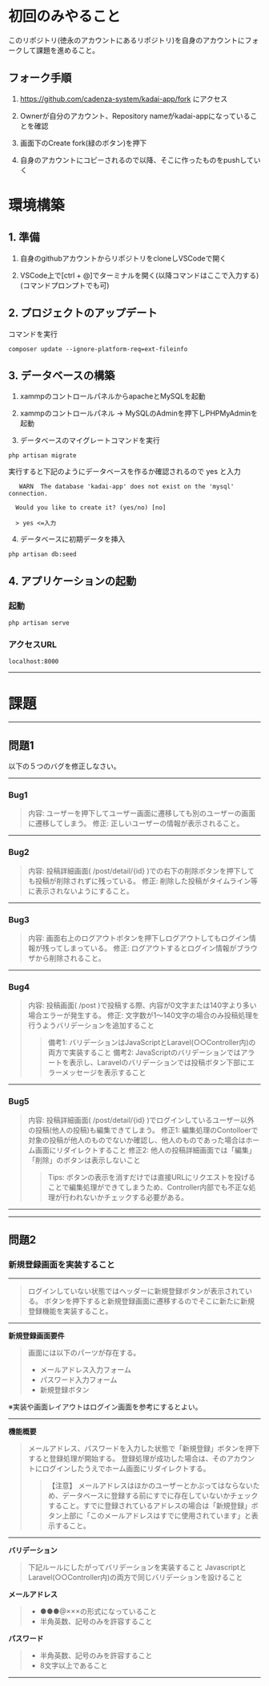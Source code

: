 <h1>初回のみやること</h1>

このリポジトリ(徳永のアカウントにあるリポジトリ)を自身のアカウントにフォークして課題を進めること。

<h2>フォーク手順</h2>

1. https://github.com/cadenza-system/kadai-app/fork にアクセス

1. Ownerが自分のアカウント、Repository nameがkadai-appになっていることを確認

1. 画面下のCreate fork(緑のボタン)を押下

1. 自身のアカウントにコピーされるので以降、そこに作ったものをpushしていく


<h1>環境構築</h1>

<h2>1. 準備</h2>

1. 自身のgithubアカウントからリポジトリをcloneしVSCodeで開く

1. VSCode上で[ctrl + @]でターミナルを開く(以降コマンドはここで入力する)(コマンドプロンプトでも可)

<h2>2. プロジェクトのアップデート</h2>

コマンドを実行

```composer update --ignore-platform-req=ext-fileinfo ```

<h2>3. データベースの構築</h2>

1. xammpのコントロールパネルからapacheとMySQLを起動

1. xammpのコントロールパネル -> MySQLのAdminを押下しPHPMyAdminを起動

1. データベースのマイグレートコマンドを実行

```
php artisan migrate
```

実行すると下記のようにデータベースを作るか確認されるので yes と入力

```
   WARN  The database 'kadai-app' does not exist on the 'mysql' connection.

  Would you like to create it? (yes/no) [no]

  > yes <=入力
  ```

  4. データベースに初期データを挿入
  ```
  php artisan db:seed
  ```

<h2>4. アプリケーションの起動</h2>

<h3>起動</h3>

```
php artisan serve
```

<h3>アクセスURL</h3>

```
localhost:8000
```

- - -

<h1>課題</h1>

- - -

<h2>問題1</h2>

以下の５つのバグを修正しなさい。

- - -

<h3>Bug1</h3>

>内容: ユーザーを押下してユーザー画面に遷移しても別のユーザーの画面に遷移してしまう。
修正: 正しいユーザーの情報が表示されること。

- - -

<h3>Bug2</h3>

>内容: 投稿詳細画面( /post/detail/{id} )での右下の削除ボタンを押下しても投稿が削除されずに残っている。
修正: 削除した投稿がタイムライン等に表示されないようにすること。

- - -

<h3>Bug3</h3>


>内容: 画面右上のログアウトボタンを押下しログアウトしてもログイン情報が残ってしまっている。
修正: ログアウトするとログイン情報がブラウザから削除されること。

- - -

<h3>Bug4</h3>

>内容: 投稿画面( /post )で投稿する際、内容が0文字または140字より多い場合エラーが発生する。
修正: 文字数が1～140文字の場合のみ投稿処理を行うようバリデーションを追加すること
>>備考1: バリデーションはJavaScriptとLaravel(○○Controller内)の両方で実装すること
備考2: JavaScriptのバリデーションではアラートを表示し、Laravelのバリデーションでは投稿ボタン下部にエラーメッセージを表示すること

- - -

<h3>Bug5</h3>

> 内容: 投稿詳細画面( /post/detail/{id} )でログインしているユーザー以外の投稿(他人の投稿)も編集できてしまう。
修正1: 編集処理のContolloerで対象の投稿が他人のものでないか確認し、他人のものであった場合はホーム画面にリダイレクトすること
修正2: 他人の投稿詳細画面では「編集」「削除」のボタンは表示しないこと
>> Tips: ボタンの表示を消すだけでは直接URLにリクエストを投げることで編集処理ができてしまうため、Controller内部でも不正な処理が行われないかチェックする必要がある。

- - -
- - -

<h2>問題2</h2>

<h3>新規登録画面を実装すること</h3>

- - -

>ログインしていない状態ではヘッダーに新規登録ボタンが表示されている。
ボタンを押下すると新規登録画面に遷移するのでそこに新たに新規登録機能を実装すること。

- - -


**新規登録画面要件**

>画面には以下のパーツが存在する。
> * メールアドレス入力フォーム
> * パスワード入力フォーム
>* 新規登録ボタン

※実装や画面レイアウトはログイン画面を参考にするとよい。

- - -

**機能概要**

>メールアドレス、パスワードを入力した状態で「新規登録」ボタンを押下すると登録処理が開始する。
登録処理が成功した場合は、そのアカウントにログインしたうえでホーム画面にリダイレクトする。
>>【注意】 メールアドレスはほかのユーザーとかぶってはならないため、データベースに登録する前にすでに存在していないかチェックすること。すでに登録されているアドレスの場合は「新規登録」ボタン上部に「このメールアドレスはすでに使用されています」と表示すること。

- - -

**バリデーション**

>下記ルールにしたがってバリデーションを実装すること
JavascriptとLaravel(○○Controller内)の両方で同じバリデーションを設けること

**メールアドレス**
> * ●●●@×××の形式になっていること
> * 半角英数、記号のみを許容すること

**パスワード**

> * 半角英数、記号のみを許容すること
> * 8文字以上であること

- - -


